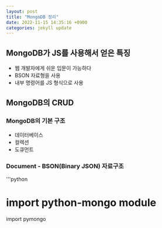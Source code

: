 ```yaml
---
layout: post
title: "MongoDB 정리"
date: 2022-11-15 14:35:16 +0900
categories: jekyll update
---
```


## MongoDB가 JS를 사용해서 얻은 특징

- 웹 개발자에게 쉬운 입문이 가능하다
- BSON 자료형을 사용 
- 내부 명령어를 JS 형식으로 사용

## MongoDB의 CRUD

### MongoDB의 기본 구조

- 데이터베이스
- 컬렉션
- 도큐먼트

### Document - BSON(Binary JSON) 자료구조

'''python
# import python-mongo module
import pymongo
